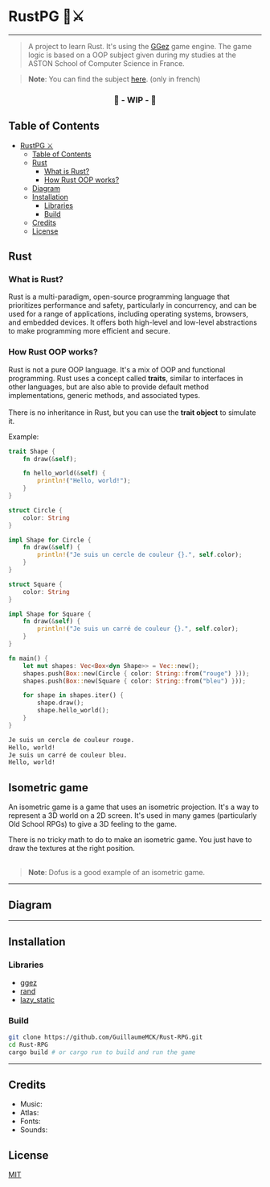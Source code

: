 # RustPG 🦀⚔️

---

> A project to learn Rust. It's using the [GGez](https://ggez.rs/) game engine.
> The game logic is based on a OOP subject given during my studies at the ASTON School of Computer Science in France.

> **Note**: You can find the subject [here](). (only in french)

<div align="center"><H3>🚧 - WIP - 🚧</H3></div>

## Table of Contents

- [RustPG ⚔️](#rustpg-)
    - [Table of Contents](#table-of-contents)
    - [Rust](#rust)
        - [What is Rust?](#what-is-rust)
        - [How Rust OOP works?](#how-rust-oop-works)
    - [Diagram](#diagram)
    - [Installation](#installation)
        - [Libraries](#libraries)
        - [Build](#build)
    - [Credits](#credits)
    - [License](#license)

## Rust

### What is Rust?

Rust is a multi-paradigm, open-source programming language that prioritizes performance and safety,
particularly in concurrency, and can be used for a range of applications, including operating systems,
browsers, and embedded devices. It offers both high-level and low-level abstractions to make programming
more efficient and secure.

### How Rust OOP works?

Rust is not a pure OOP language. It's a mix of OOP and functional programming. Rust uses a concept called **traits**,
similar to interfaces in other languages, but are also able to provide default method implementations,
generic methods, and associated types. <br>
<br>
There is no inheritance in Rust, but you can use the **trait object** to simulate it. <br>

Example:

```Rust
trait Shape {
    fn draw(&self);

    fn hello_world(&self) {
        println!("Hello, world!");
    }
}

struct Circle {
    color: String
}

impl Shape for Circle {
    fn draw(&self) {
        println!("Je suis un cercle de couleur {}.", self.color);
    }
}

struct Square {
    color: String
}

impl Shape for Square {
    fn draw(&self) {
        println!("Je suis un carré de couleur {}.", self.color);
    }
}

fn main() {
    let mut shapes: Vec<Box<dyn Shape>> = Vec::new();
    shapes.push(Box::new(Circle { color: String::from("rouge") }));
    shapes.push(Box::new(Square { color: String::from("bleu") }));

    for shape in shapes.iter() {
        shape.draw();
        shape.hello_world();
    }
}
```
```bash
Je suis un cercle de couleur rouge.
Hello, world!
Je suis un carré de couleur bleu.
Hello, world!
```

## Isometric game

An isometric game is a game that uses an isometric projection. It's a way to represent a 3D world on a 2D
screen. It's used in many games (particularly Old School RPGs) to give a 3D feeling to the game.

There is no tricky math to do to make an isometric game. You just have to draw the textures at the right
position. <br>
<br>

> **Note**: Dofus is a good example of an isometric game.

---

## Diagram

---
## Installation

### Libraries

- [ggez](https://ggez.rs/)
- [rand](https://crates.io/crates/rand)
- [lazy_static](https://crates.io/crates/lazy_static)

### Build

```bash
git clone https://github.com/GuillaumeMCK/Rust-RPG.git
cd Rust-RPG
cargo build # or cargo run to build and run the game
```

---

## Credits

- Music:
- Atlas:
- Fonts:
- Sounds:

## License

[MIT](https://choosealicense.com/licenses/mit/)

